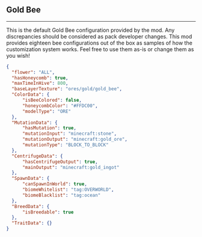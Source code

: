 ## **Gold Bee**
***
This is the default Gold Bee configuration provided by the mod. Any discrepancies should be considered as pack developer changes. This mod provides eighteen bee configurations out of the box as samples of how the customization system works. Feel free to use them as-is or change them as you wish!

```json
{  
  "flower": "ALL",  
  "hasHoneycomb": true,  
  "maxTimeInHive": 800,  
  "baseLayerTexture": "ores/gold/gold_bee",  
  "ColorData": {  
	  "isBeeColored": false,  
	  "honeycombColor": "#FFDC00",  
	  "modelType": "ORE"  
  },  
  "MutationData": {  
	  "hasMutation": true,  
	  "mutationInput": "minecraft:stone",  
	  "mutationOutput": "minecraft:gold_ore",  
	  "mutationType": "BLOCK_TO_BLOCK"  
  },  
  "CentrifugeData": {  
	  "hasCentrifugeOutput": true,  
	  "mainOutput": "minecraft:gold_ingot"  
  },  
  "SpawnData": {  
	  "canSpawnInWorld": true,  
	  "biomeWhitelist": "tag:OVERWORLD",  
	  "biomeBlacklist": "tag:ocean"  
  },  
  "BreedData": {  
	  "isBreedable": true  
  },  
  "TraitData": {}  
}
```
<!--stackedit_data:
eyJoaXN0b3J5IjpbLTUxOTQzNzY4XX0=
-->
